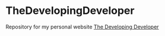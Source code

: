 # TheDevelopingDeveloper
Repository for my personal website [The Developing Developer](www.thedevelopingdeveloper.com)
